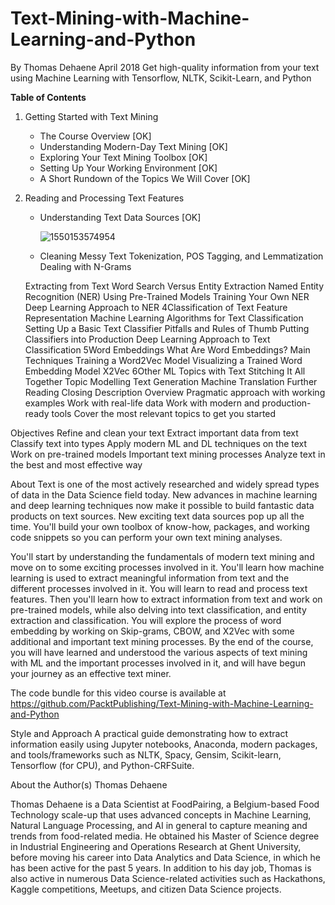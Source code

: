 # Text-Mining-with-Machine-Learning-and-Python
By Thomas Dehaene
April 2018
Get high-quality information from your text using Machine Learning with Tensorflow, NLTK, Scikit-Learn, and Python

**Table of Contents**

1. Getting Started with Text Mining

   - The Course Overview [OK]
   - Understanding Modern-Day Text Mining [OK]
   - Exploring Your Text Mining Toolbox [OK]
   - Setting Up Your Working Environment [OK]
   - A Short Rundown of the Topics We Will Cover [OK]

2. Reading and Processing Text Features

   - Understanding Text Data Sources [OK]

     ![1550153574954](/home/aes/.config/Typora/typora-user-images/1550153574954.png)

     

   - Cleaning Messy Text
     Tokenization, POS Tagging, and Lemmatization
     Dealing with N-Grams

   Extracting from Text
   Word Search Versus Entity Extraction
   Named Entity Recognition (NER)
   Using Pre-Trained Models
   Training Your Own NER
   Deep Learning Approach to NER
   4Classification of Text
   Feature Representation
   Machine Learning Algorithms for Text Classification
   Setting Up a Basic Text Classifier
   Pitfalls and Rules of Thumb
   Putting Classifiers into Production
   Deep Learning Approach to Text Classification
   5Word Embeddings
   What Are Word Embeddings?
   Main Techniques
   Training a Word2Vec Model
   Visualizing a Trained Word Embedding Model
   X2Vec
   6Other ML Topics with Text
   Stitching It All Together
   Topic Modelling
   Text Generation
   Machine Translation
   Further Reading
   Closing
   Description
   Overview
   Pragmatic approach with working examples
   Work with real-life data 
   Work with modern and production-ready tools
   Cover the most relevant topics to get you started

Objectives
Refine and clean your text
Extract important data from text
Classify text into types
Apply modern ML and DL techniques on the text
Work on pre-trained models
Important text mining processes
Analyze text in the best and most effective way

About
Text is one of the most actively researched and widely spread types of data in the Data Science field today. New advances in machine learning and deep learning techniques now make it possible to build fantastic data products on text sources. New exciting text data sources pop up all the time. You'll build your own toolbox of know-how, packages, and working code snippets so you can perform your own text mining analyses.

You'll start by understanding the fundamentals of modern text mining and move on to some exciting processes involved in it. You'll learn how machine learning is used to extract meaningful information from text and the different processes involved in it. You will learn to read and process text features. Then you'll learn how to extract information from text and work on pre-trained models, while also delving into text classification, and entity extraction and classification. You will explore the process of word embedding by working on Skip-grams, CBOW, and X2Vec with some additional and important text mining processes. By the end of the course, you will have learned and understood the various aspects of text mining with ML and the important processes involved in it, and will have begun your journey as an effective text miner.

The code bundle for this video course is available at https://github.com/PacktPublishing/Text-Mining-with-Machine-Learning-and-Python

Style and Approach
A practical guide demonstrating how to extract information easily using Jupyter notebooks, Anaconda, modern packages, and tools/frameworks such as NLTK, Spacy, Gensim, Scikit-learn, Tensorflow (for CPU), and Python-CRFSuite.

About the Author(s)
Thomas Dehaene

Thomas Dehaene is a Data Scientist at FoodPairing, a Belgium-based Food Technology scale-up that uses advanced concepts in Machine Learning, Natural Language Processing, and AI in general to capture meaning and trends from food-related media. He obtained his Master of Science degree in Industrial Engineering and Operations Research at Ghent University, before moving his career into Data Analytics and Data Science, in which he has been active for the past 5 years. In addition to his day job, Thomas is also active in numerous Data Science-related activities such as Hackathons, Kaggle competitions, Meetups, and citizen Data Science projects.